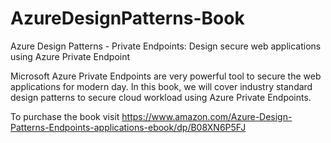 # AzureDesignPatterns-Book

Azure Design Patterns - Private Endpoints: Design secure web applications using Azure Private Endpoint

Microsoft Azure Private Endpoints are very powerful tool to secure the web applications for modern day. In this book, we will cover industry standard design patterns to secure cloud workload using Azure Private Endpoints.

To purchase the book visit https://www.amazon.com/Azure-Design-Patterns-Endpoints-applications-ebook/dp/B08XN6P5FJ
